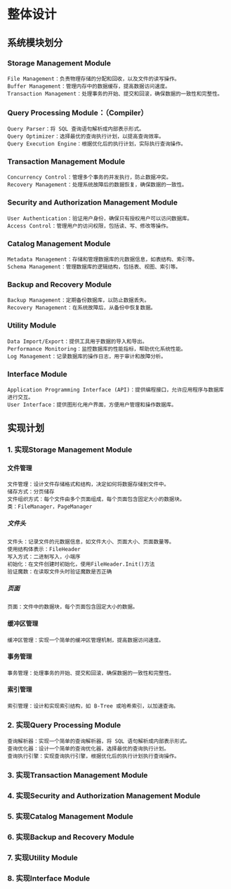 # 整体设计

## 系统模块划分

### Storage Management Module

    File Management：负责物理存储的分配和回收，以及文件的读写操作。
    Buffer Management：管理内存中的数据缓存，提高数据访问速度。
    Transaction Management：处理事务的开始、提交和回滚，确保数据的一致性和完整性。

### Query Processing Module：（Compiler）

    Query Parser：将 SQL 查询语句解析成内部表示形式。
    Query Optimizer：选择最优的查询执行计划，以提高查询效率。
    Query Execution Engine：根据优化后的执行计划，实际执行查询操作。

### Transaction Management Module

    Concurrency Control：管理多个事务的并发执行，防止数据冲突。
    Recovery Management：处理系统故障后的数据恢复，确保数据的一致性。

### Security and Authorization Management Module

    User Authentication：验证用户身份，确保只有授权用户可以访问数据库。
    Access Control：管理用户的访问权限，包括读、写、修改等操作。

### Catalog Management Module

    Metadata Management：存储和管理数据库的元数据信息，如表结构、索引等。
    Schema Management：管理数据库的逻辑结构，包括表、视图、索引等。

### Backup and Recovery Module

    Backup Management：定期备份数据库，以防止数据丢失。
    Recovery Management：在系统故障后，从备份中恢复数据。

### Utility Module

    Data Import/Export：提供工具用于数据的导入和导出。
    Performance Monitoring：监控数据库的性能指标，帮助优化系统性能。
    Log Management：记录数据库的操作日志，用于审计和故障分析。

### Interface Module

    Application Programming Interface (API)：提供编程接口，允许应用程序与数据库进行交互。
    User Interface：提供图形化用户界面，方便用户管理和操作数据库。

## 实现计划

### 1. 实现Storage Management Module

#### 文件管理

    文件管理：设计文件存储格式和结构，决定如何将数据存储到文件中。
    储存方式：分页储存
    文件组织方式：每个文件由多个页面组成，每个页面包含固定大小的数据块。
    类：FileManager，PageManager

##### 文件头

    文件头：记录文件的元数据信息，如文件大小、页面大小、页面数量等。
    使用结构体表示：FileHeader
    写入方式：二进制写入，小端序
    初始化：在文件创建时初始化，使用FileHeader.Init()方法
    验证魔数：在读取文件头时验证魔数是否正确

##### 页面

    页面：文件中的数据块，每个页面包含固定大小的数据。

#### 缓冲区管理

    缓冲区管理：实现一个简单的缓冲区管理机制，提高数据访问速度。

#### 事务管理

    事务管理：处理事务的开始、提交和回滚，确保数据的一致性和完整性。

#### 索引管理

    索引管理：设计和实现索引结构，如 B-Tree 或哈希索引，以加速查询。

### 2. 实现Query Processing Module

    查询解析器：实现一个简单的查询解析器，将 SQL 语句解析成内部表示形式。
    查询优化器：设计一个简单的查询优化器，选择最优的查询执行计划。
    查询执行引擎：实现查询执行引擎，根据优化后的执行计划执行查询操作。

### 3. 实现Transaction Management Module

### 4. 实现Security and Authorization Management Module

### 5. 实现Catalog Management Module

### 6. 实现Backup and Recovery Module

### 7. 实现Utility Module

### 8. 实现Interface Module
